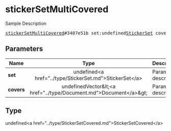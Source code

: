 # stickerSetMultiCovered

Sample Description

<pre>
<a href="../constructor/stickerSetMultiCovered.md">stickerSetMultiCovered</a>#3407e51b set:undefined<a href="../type/StickerSet.md">StickerSet</a> covers:undefinedVector&lt;<a href="../type/Document.md">Document</a>&gt; = undefined<a href="../type/StickerSetCovered.md">StickerSetCovered</a>;
</pre>

## Parameters

| Name | Type | Description |
|------|:----:|-------------|
| **set** | undefined&lt;a href=&#34;../type/StickerSet.md&#34;&gt;StickerSet&lt;/a&gt; | Param description |
| **covers** | undefinedVector&amp;lt;&lt;a href=&#34;../type/Document.md&#34;&gt;Document&lt;/a&gt;&amp;gt; | Param description |

## Type

undefined&lt;a href=&#34;../type/StickerSetCovered.md&#34;&gt;StickerSetCovered&lt;/a&gt;
